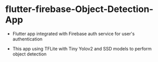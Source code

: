 # flutter-firebase-Object-Detection-App

- Flutter app integrated with Firebase auth service for user's authentication

- This app using TFLite with Tiny Yolov2 and SSD models to perform object detection
